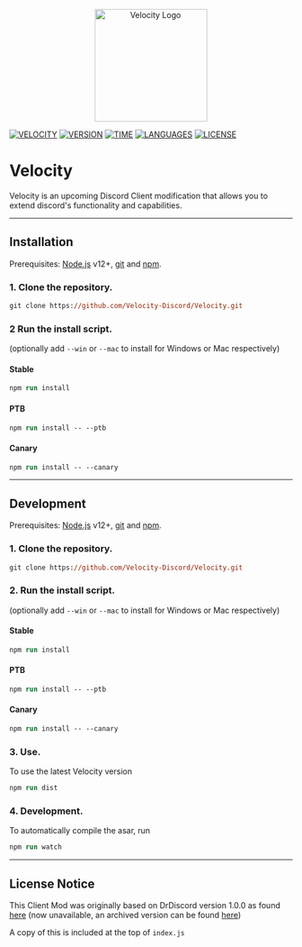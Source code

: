 <p align="center">
  <img width="200" src="https://velocity-discord.netlify.app/assets/icon.png" alt="Velocity Logo">
</p>

[![VELOCITY](https://img.shields.io/badge/Velocity-6587F4?style=for-the-badge)](https://velocity-discord.netlify.app/)
[![VERSION](https://img.shields.io/github/package-json/v/Velocity-Discord/Velocity?color=%236587F4&style=for-the-badge)](#)
[![TIME](https://wakatime.com/badge/user/00c7afe5-77ae-4122-9969-8fa677814618/project/1f74c2c2-3a21-419d-87b2-31462a60e9fc.svg?style=for-the-badge&color=6587F4)](#)
[![LANGUAGES](https://img.shields.io/github/languages/count/Velocity-Discord/Velocity?style=for-the-badge&color=6587F4)](#)
[![LICENSE](https://img.shields.io/github/license/Velocity-Discord/Velocity?color=6587F4&style=for-the-badge)](https://github.com/Velocity-Discord/Velocity/blob/main/LICENSE)

# Velocity
Velocity is an upcoming Discord Client modification that allows you to extend discord's functionality and capabilities. 

---
## Installation

Prerequisites: [Node.js](https://nodejs.org/en/) v12+, [git](https://git-scm.com/) and [npm](https://www.npmjs.com/).

### 1. Clone the repository.
```ps
git clone https://github.com/Velocity-Discord/Velocity.git
```

### 2 Run the install script.
(optionally add `--win` or `--mac` to install for Windows or Mac respectively)

#### Stable 
```ps
npm run install
```

#### PTB
```ps
npm run install -- --ptb
```

#### Canary
```ps
npm run install -- --canary
```

---
## Development
Prerequisites: [Node.js](https://nodejs.org/en/) v12+, [git](https://git-scm.com/) and [npm](https://www.npmjs.com/).

### 1. Clone the repository.
```ps
git clone https://github.com/Velocity-Discord/Velocity.git
```

### 2. Run the install script.
(optionally add `--win` or `--mac` to install for Windows or Mac respectively)

#### Stable 
```ps
npm run install
```

#### PTB
```ps
npm run install -- --ptb
```

#### Canary
```ps
npm run install -- --canary
```
### 3. Use. 
To use the latest Velocity version 
```ps
npm run dist
```

### 4. Development.
To automatically compile the asar, run 
```ps
npm run watch
```


---
## License Notice
This Client Mod was originally based on DrDiscord version 1.0.0 as found [here](https://github.com/Dr-Discord/DrDiscord) (now unavailable, an archived version can be found [here](https://github.com/unknown81311/DrDiscord))

A copy of this is included at the top of `index.js`
